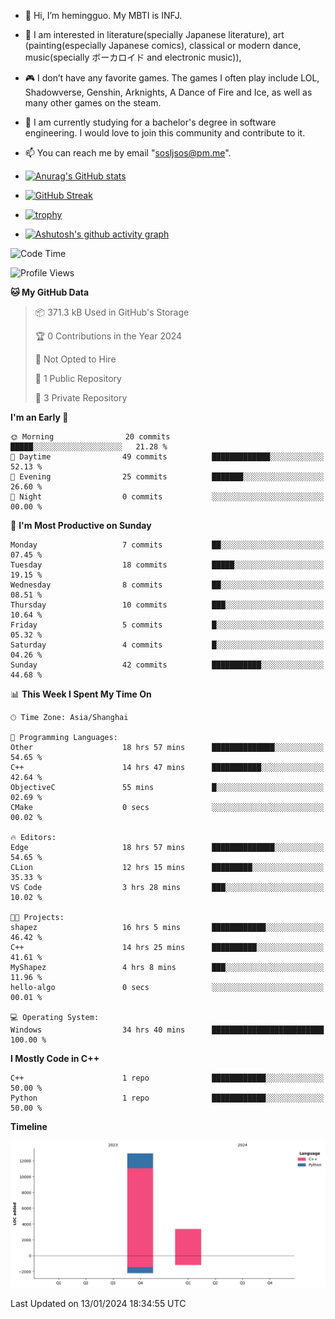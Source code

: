 - 👋 Hi, I’m hemingguo. My MBTI is INFJ.
- 🎨 I am interested in literature(specially Japanese literature), art (painting(especially Japanese comics), classical or modern dance, music(specially ボーカロイド and electronic music)),
- 🎮 I don’t have any favorite games. The games I often play include LOL, Shadowverse, Genshin, Arknights, A Dance of Fire and Ice, as well as many other games on the steam.
- 🌱 I am currently studying for a bachelor's degree in software engineering. I would love to join this community and contribute to it.

- 📫 You can reach me by email "sosljsos@pm.me".


- [![Anurag's GitHub stats](https://github-readme-stats.vercel.app/api?username=hemingguo&show_icons=true&count_private=true&theme=aura&hide_border=true&icon_color=FF4500&text_color=76EE00)](https://github.com/anuraghazra/github-readme-stats)
  
- [![GitHub Streak](https://github-readme-streak-stats.herokuapp.com/?user=hemingguo&hide_border=true&theme=tokyonight)](https://git.io/streak-stats)
  
- [![trophy](https://github-profile-trophy.vercel.app/?username=hemingguo&theme=dracula)](https://github.com/ryo-ma/github-profile-trophy)
- [![Ashutosh's github activity graph](https://github-readme-activity-graph.vercel.app/graph?username=hemingguo&theme=tokyo-night&hide_border=true)](https://github.com/ashutosh00710/github-readme-activity-graph)
<!--START_SECTION:waka-->
![Code Time](http://img.shields.io/badge/Code%20Time-352%20hrs%2015%20mins-blue)

![Profile Views](http://img.shields.io/badge/Profile%20Views-0-blue)

**🐱 My GitHub Data** 

> 📦 371.3 kB Used in GitHub's Storage 
 > 
> 🏆 0 Contributions in the Year 2024
 > 
> 🚫 Not Opted to Hire
 > 
> 📜 1 Public Repository 
 > 
> 🔑 3 Private Repository 
 > 
**I'm an Early 🐤** 

```text
🌞 Morning                20 commits          █████░░░░░░░░░░░░░░░░░░░░   21.28 % 
🌆 Daytime                49 commits          █████████████░░░░░░░░░░░░   52.13 % 
🌃 Evening                25 commits          ███████░░░░░░░░░░░░░░░░░░   26.60 % 
🌙 Night                  0 commits           ░░░░░░░░░░░░░░░░░░░░░░░░░   00.00 % 
```
📅 **I'm Most Productive on Sunday** 

```text
Monday                   7 commits           ██░░░░░░░░░░░░░░░░░░░░░░░   07.45 % 
Tuesday                  18 commits          █████░░░░░░░░░░░░░░░░░░░░   19.15 % 
Wednesday                8 commits           ██░░░░░░░░░░░░░░░░░░░░░░░   08.51 % 
Thursday                 10 commits          ███░░░░░░░░░░░░░░░░░░░░░░   10.64 % 
Friday                   5 commits           █░░░░░░░░░░░░░░░░░░░░░░░░   05.32 % 
Saturday                 4 commits           █░░░░░░░░░░░░░░░░░░░░░░░░   04.26 % 
Sunday                   42 commits          ███████████░░░░░░░░░░░░░░   44.68 % 
```


📊 **This Week I Spent My Time On** 

```text
🕑︎ Time Zone: Asia/Shanghai

💬 Programming Languages: 
Other                    18 hrs 57 mins      ██████████████░░░░░░░░░░░   54.65 % 
C++                      14 hrs 47 mins      ███████████░░░░░░░░░░░░░░   42.64 % 
ObjectiveC               55 mins             █░░░░░░░░░░░░░░░░░░░░░░░░   02.69 % 
CMake                    0 secs              ░░░░░░░░░░░░░░░░░░░░░░░░░   00.02 % 

🔥 Editors: 
Edge                     18 hrs 57 mins      ██████████████░░░░░░░░░░░   54.65 % 
CLion                    12 hrs 15 mins      █████████░░░░░░░░░░░░░░░░   35.33 % 
VS Code                  3 hrs 28 mins       ███░░░░░░░░░░░░░░░░░░░░░░   10.02 % 

🐱‍💻 Projects: 
shapez                   16 hrs 5 mins       ████████████░░░░░░░░░░░░░   46.42 % 
C++                      14 hrs 25 mins      ██████████░░░░░░░░░░░░░░░   41.61 % 
MyShapez                 4 hrs 8 mins        ███░░░░░░░░░░░░░░░░░░░░░░   11.96 % 
hello-algo               0 secs              ░░░░░░░░░░░░░░░░░░░░░░░░░   00.01 % 

💻 Operating System: 
Windows                  34 hrs 40 mins      █████████████████████████   100.00 % 
```

**I Mostly Code in C++** 

```text
C++                      1 repo              ████████████░░░░░░░░░░░░░   50.00 % 
Python                   1 repo              ████████████░░░░░░░░░░░░░   50.00 % 
```



**Timeline**

![Lines of Code chart](https://raw.githubusercontent.com/hemingguo/hemingguo/main/assets/bar_graph.png)


 Last Updated on 13/01/2024 18:34:55 UTC
<!--END_SECTION:waka-->
<!---
hemingguo/hemingguo is a ✨ special ✨ repository because its `README.md` (this file) appears on your GitHub profile.
You can click the Preview link to take a look at your changes.
--->
